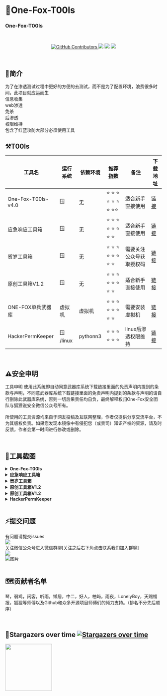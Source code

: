 # :fox_face:One-Fox-T00ls

###  One-Fox-T00ls

<br/>
  <p align="center">
    <a href="https://www.one-fox.cn/">
      <img alt="GitHub Contributors" src="https://img.shields.io/badge/%E5%AE%89%E5%85%A8%E5%9B%A2%E9%98%9F-One--fox-pink" />
    </a>
    <img src="https://img.shields.io/badge/%E5%BE%AE%E4%BF%A1%E5%85%AC%E4%BC%97%E5%8F%B7-%E7%8B%90%E7%8B%B8%E8%AF%B4%E5%AE%89%E5%85%A8-green">
    <img src="https://badgen.net/github/stars/One-Fox-Security-Team/One-Fox-T00ls/?icon=github&color=black">
    <a href="https://github.com/One-Fox-Security-Team/One-Fox-T00ls/issues"><img src="https://badgen.net/github/issues/One-Fox-Security-Team/One-Fox-T00ls"></a>
</p>
<br/>

## :triangular_flag_on_post:简介
为了在渗透测试过程中更好的方便的去测试，而不是为了配置环境，浪费很多时间，此项目就应运而生
<br/>信息收集
<br/>web渗透
<br/>免杀
<br/>后渗透
<br/>权限维持
<br/>包含了红蓝攻防大部分必须使用工具


## :hammer_and_pick:T00ls
| 工具名             | 运行系统      | 依赖环境 | 推荐指数                                                     | 备注                     | 下载地址                                                     |
| ------------------ | ------------- | -------- | ------------------------------------------------------------ | ------------------------ | ------------------------------------------------------------ |
| One-Fox-T00ls-v4.0 | :window:	       | 无       | :star: :star: :star: :star: :star: :star: :star: :star::star: | 适合新手直接使用         |<a href="https://pan.baidu.com/s/18ffwTaESerHbwuQt2c29Pw?pwd=ofox">链接</a>  |
| 应急响应工具箱     | :window:	       | 无       | :star: :star: :star: :star: :star: :star: :star: :star:      | 适合新手直接使用         | <a href="https://pan.baidu.com/s/1aLe78CmKu61-f7H5lZgdBg?pwd=ofox">链接</a> |
| 贺岁工具箱         | :window:	       | 无       | :star: :star: :star: :star: :star: :star: :star: :star:      | 需要关注公众号获取授权码 | <a href="https://pan.baidu.com/s/1HsHU-JuEfIs--7ZuYLYFmw?pwd=ofox">链接</a> |
| 原创工具箱V1.2     | :window:	       | 无       | :star: :star: :star: :star: :star: :star: :star: :star:      | 适合新手直接使用         | <a href="https://pan.baidu.com/s/1z26Wyki0ZNEwp2YN-Flk8Q?pwd=ofox">链接</a> |
| ONE-FOX单兵武器库  | 虚拟机        | 虚拟机   | :star: :star: :star: :star: :star: :star: :star: :star:      | 需要安装虚拟机           | <a href="https://pan.baidu.com/s/1D4jOaQHM7LUfFgrso5IhKA?pwd=ofox">链接</a> |
| HackerPermKeeper   | :window:	/linux | pythonn3 | :star: :star: :star: :star: :star: :star:                    | linux后渗透权限维持      | <a href="https://github.com/RuoJi6/HackerPermKeeper">链接</a> |

<br/>

## :warning:安全申明
工具申明
使用此系统即自动同意武器库系统下载链接里面的免责声明内提到的条款与声明，不同意武器库系统下载链接里面的免责声明内提到的条款与声明的请自行删除此武器库系统，否则一切后果责任均自负，最终解释权归One-Fox安全团队与狐狸说安全微信公众号所有。
<br/><br/>
所使用的工具资源均来自于网友投稿及互联网整理，作者仅提供分享交流平台，不为其版权负责。如果您发现本镜像中有侵犯您（或贵司）知识产权的资源，请及时反馈，作者会第一时间进行修改或删除。

<br/>


## :rocket:工具截图
<details>
<summary><b>One-Fox-T00ls</b></summary>

```
One-Fox-T00ls-v4.0 
```
![图片](https://github.com/One-Fox-Security-Team/One-Fox-T00ls/assets/141384004/66031b60-4409-48fd-8cfe-15175aeb51fb)
</details>

<details>
<summary><b>应急响应工具箱</b></summary>

```
应急响应工具箱
```
![图片](https://github.com/One-Fox-Security-Team/One-Fox-T00ls/assets/141384004/da5d8c09-b99d-488a-8b93-802a3d2b73ce)
</details>

<details>
<summary><b>贺岁工具箱</b></summary>

```
贺岁工具箱
```
![图片](https://github.com/One-Fox-Security-Team/One-Fox-T00ls/assets/141384004/e4da0e4b-1299-41e7-aadc-21daedaa6e3b)
</details>

<details>
<summary><b>原创工具箱V1.2</b></summary>

```
原创工具箱V1.2
```
![图片](https://github.com/One-Fox-Security-Team/One-Fox-T00ls/assets/141384004/e0b79776-1079-4051-9bec-6bff878ffd96)
</details>


<details>
<summary><b>原创工具箱V1.2</b></summary>

```
ONE-FOX单兵武器库
```
![图片](https://github.com/One-Fox-Security-Team/One-Fox-T00ls/assets/141384004/aad883dd-b97c-429e-a56d-1763753106ff)
</details>

<details>
<summary><b>HackerPermKeeper</b></summary>

```
HackerPermKeeper
```
![图片](https://github.com/One-Fox-Security-Team/One-Fox-T00ls/assets/141384004/81690435-17a7-437e-9e16-3bdf866199a8)
</details>

<br/>

## :zap:提交问题
有问题请提交issues<br/>
<a href="https://github.com/One-Fox-Security-Team/One-Fox-T00ls/issues"><img src="https://badgen.net/github/issues/One-Fox-Security-Team/One-Fox-T00ls"></a>
<br/>
关注微信公众号进入微信群聊[关注之后右下角点击联系我们加入群聊]
<br/><img src="https://img.shields.io/badge/微信公众号-狐狸说安全-green">
<br/>
![图片](https://github.com/One-Fox-Security-Team/One-Fox-T00ls/assets/141384004/19584221-8104-4fa6-bea7-fb8c39071a91)
<br/><br/>

## :world_map:贡献者名单
琴，弱鸡，闲客，听雨，懒居，中二，好人，柚屿，雨夜，LonelyBoy，天赐福报，狐狸等师傅以及Github和众多开源项目师傅们的倾力支持。（排名不分先后顺序）

<br/>

## :star2:Stargazers over time [![Stargazers over time](https://starchart.cc/One-Fox-Security-Team/One-Fox-T00ls.svg)](https://starchart.cc/One-Fox-Security-Team/One-Fox-T00ls)

<a href="https://github.com/One-Fox-Security-Team">
  <img height=150 align="center" src="https://github-readme-stats.vercel.app/api?username=One-Fox-Security-Team"/>
</a>

